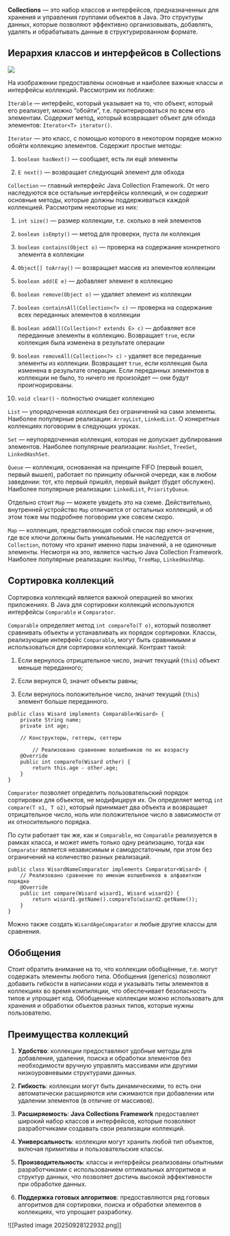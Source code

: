 **Collections** — это набор классов и интерфейсов, предназначенных для хранения и управления группами объектов в Java. Это структуры данных, которые позволяют эффективно организовывать, добавлять, удалять и обрабатывать данные в структурированном формате.

## Иерархия классов и интерфейсов в Collections

![](https://api.faang-school.com/api/storage/file/egb3798n.png)

На изображении предоставлены основные и наиболее важные классы и интерфейсы коллекций. Рассмотрим их поближе:

`Iterable` — интерфейс, который указывает на то, что объект, который его реализует, можно “обойти”, т.е. проитерироваться по всем его элементам. Содержит метод, который возвращает объект для обхода элементов: `Iterator<T> iterator()`.

`Iterator` — это класс, с помощью которого в некотором порядке можно обойти коллекцию элементов. Содержит простые методы:

1. `boolean hasNext()` — сообщает, есть ли ещё элементы
    
2. `E next()` — возвращает следующий элемент для обхода
    

`Collection` — главный интерфейс Java Collection Framework. От него наследуются все остальные интерфейсы коллекций, и он содержит основные методы, которые должны поддерживаться каждой коллекцией. Рассмотрим некоторые из них:

1. `int size()` — размер коллекции, т.е. сколько в ней элементов
    
2. `boolean isEmpty()` — метод для проверки, пуста ли коллекция
    
3. `boolean contains(Object o)` — проверка на содержание конкретного элемента в коллекции
    
4. `Object[] toArray()` — возвращает массив из элементов коллекции
    
5. `boolean add(E e)` — добавляет элемент в коллекцию
    
6. `boolean remove(Object o)` — удаляет элемент из коллекции
    
7. `boolean containsAll(Collection<?> c)` — проверка на содержание всех переданных элементов в коллекции
    
8. `boolean addAll(Collection<? extends E> c)` — добавляет все переданные элементы в коллекцию. Возвращает `true`, если коллекция была изменена в результате операции
    
9. `boolean removeAll(Collection<?> c)` - удаляет все переданные элементы из коллекции. Возвращает `true`, если коллекция была изменена в результате операции. Если переданных элементов в коллекции не было, то ничего не произойдет — они будут проигнорированы.
    
10. `void clear()` - полностью очищает коллекцию
    

`List` — упорядоченная коллекция без ограничений на сами элементы. Наиболее популярные реализации: `ArrayList`, `LinkedList`. О конкретных коллекциях поговорим в следующих уроках.

`Set` — неупорядоченная коллекция, которая не допускает дублирования элементов. Наиболее популярные реализации: `HashSet`, `TreeSet`, `LinkedHashSet`.

`Queue` — коллекция, основанная на принципе FIFO (первый вошел, первый вышел), работает по принципу обычной очереди, как в любом заведении: тот, кто первый пришёл, первый выйдет (будет обслужен). Наиболее популярные реализации: `LinkedList`, `PriorityQueue`.

Отдельно стоит `Map` — можете увидеть это на схеме. Действительно, внутренней устройство `Map` отличается от остальных коллекций, и об этом тоже мы подробнее поговорим уже совсем скоро.

`Map` — коллекция, представляющая собой список пар ключ-значение, где все ключи должны быть уникальными. Не наследуется от `Collection`, потому что хранит именно пары значений, а не одиночные элементы. Несмотря на это, является частью Java Collection Framework. Наиболее популярные реализации: `HashMap`, `TreeMap`, `LinkedHashMap`.

## Сортировка коллекций

Сортировка коллекций является важной операцией во многих приложениях. В Java для сортировки коллекций используются интерфейсы `Comparable` и `Comparator`.

`Comparable` определяет метод `int compareTo(T o)`, который позволяет сравнивать объекты и устанавливать их порядок сортировки. Классы, реализующие интерфейс `Comparable`, могут быть сравнимыми и использоваться для сортировки коллекций. Контракт такой:

1. Если вернулось отрицательное число, значит текущий (`this`) объект меньше переданного;
    
2. Если вернулся 0, значит объекты равны;
    
3. Если вернулось положительное число, значит текущий (`this`) элемент больше переданного.
    

```
public class Wisard implements Comparable<Wisard> {
    private String name;
    private int age;
    
    // Конструкторы, геттеры, сеттеры
    
		// Реализовано сравнение волшебников по их возрасту
    @Override
    public int compareTo(Wisard other) {
        return this.age - other.age;
    }
}
```

`Comparator` позволяет определить пользовательский порядок сортировки для объектов, не модифицируя их. Он определяет метод `int compare(T o1, T o2)`, который принимает два объекта и возвращает отрицательное число, ноль или положительное число в зависимости от их относительного порядка.

По сути работает так же, как и `Comparable`, но `Comparable` реализуется в рамках класса, и может иметь только одну реализацию, тогда как `Comparator` является независимым и самодостаточным, при этом без ограничений на количество разных реализаций.

```
public class WisardNameComparator implements Comparator<Wisard> {
    // Реализовано сравнение по именам волшебников в алфавитном порядке
    @Override
    public int compare(Wisard wisard1, Wisard wisard2) {
        return wisard1.getName().compareTo(wisard2.getName());
    }
}
```

Можно также создать `WisardAgeComparator` и любые другие классы для сравнения.

## Обобщения

Стоит обратить внимание на то, что коллекции обобщённые, т.е. могут содержать элементы любого типа. Обобщения (generics) позволяют добавить гибкости в написании кода и указывать типы элементов в коллекциях во время компиляции, что обеспечивает безопасность типов и упрощает код. Обобщенные коллекции можно использовать для хранения и обработки объектов разных типов, которые нужны пользователю.

## Преимущества коллекций

1. **Удобство**: коллекции предоставляют удобные методы для добавления, удаления, поиска и обработки элементов без необходимости вручную управлять массивами или другими низкоуровневыми структурами данных.
    
2. **Гибкость**: коллекции могут быть динамическими, то есть они автоматически расширяются или сжимаются при добавлении или удалении элементов (в отличие от массивов).
    
3. **Расширяемость**: **Java Collections Framework** предоставляет широкий набор классов и интерфейсов, которые позволяют разработчиками создавать свои реализации коллекций.
    
4. **Универсальность**: коллекции могут хранить любой тип объектов, включая примитивы и пользовательские классы.
    
5. **Производительность**: классы и интерфейсы реализованы опытными разработчиками с использованием оптимальных алгоритмов и структур данных, что позволяет достичь высокой эффективности при обработке данных.
    
6. **Поддержка готовых алгоритмов**: предоставляются ряд готовых алгоритмов для сортировки, поиска и обработки элементов в коллекциях, что упрощает разработку.


![[Pasted image 20250928122932.png]]